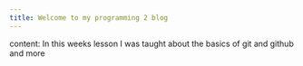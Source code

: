 ```yaml
---
title: Welcome to my programming 2 blog
---
```

content: In this weeks lesson I was taught about the basics of git and github and more


